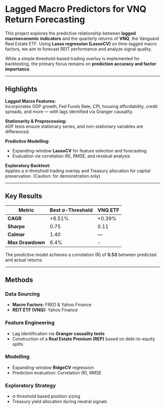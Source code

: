 # Lagged Macro Predictors for VNQ Return Forecasting

This project explores the predictive relationship between **lagged macroeconomic indicators** and the quarterly returns of **VNQ**, the Vanguard Real Estate ETF. Using **Lasso regression (LassoCV)** on time-lagged macro factors, we aim to forecast REIT performance and analyze signal quality.

While a simple threshold-based trading overlay is implemented for backtesting, the primary focus remains on **prediction accuracy and factor importance**.

---

## Highlights

**Lagged Macro Features:**  
Incorporates GDP growth, Fed Funds Rate, CPI, housing affordability, credit spreads, and more — with lags identified via Granger causality.  

**Stationarity & Preprocessing:**  
ADF tests ensure stationary series, and non-stationary variables are differenced.

**Predictive Modelling:**  
- Expanding-window **LassoCV** for feature selection and forecasting
- Evaluation via correlation (R), RMSE, and residual analysis

**Exploratory Backtest:**  
Applies a σ-threshold trading overlay and Treasury allocation for capital preservation. (Caution: for demonstration only)

---

## Key Results

| Metric        | Best σ-Threshold | VNQ ETF |
|---------------|-------------------|---------|
| **CAGR**      | +8.51%            | +0.39%  |
| **Sharpe**    | 0.75              | 0.11    |
| **Calmar**    | 1.40              | —       |
| **Max Drawdown** | 6.4%           | -       |

The predictive model achieves a correlation (R) of **0.53** between predicted and actual returns.

---

## Methods

###  Data Sourcing
- **Macro Factors:** FRED & Yahoo Finance
- **REIT ETF (VNQ):** Yahoo Finance

### Feature Engineering
- Lag identification via **Granger causality tests**
- Construction of a **Real Estate Premium (REP)** based on debt-to-equity splits

### Modelling
- Expanding-window **RidgeCV** regression
- Prediction evaluation: Correlation (R), RMSE

### Exploratory Strategy
- σ-threshold based position sizing
- Treasury yield allocation during neutral signals
